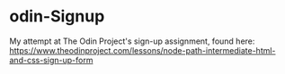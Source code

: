 # odin-Signup
My attempt at The Odin Project's sign-up assignment, found here: https://www.theodinproject.com/lessons/node-path-intermediate-html-and-css-sign-up-form
